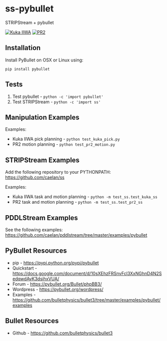 # ss-pybullet
STRIPStream + pybullet

<!--![Alt text](images/test.png?raw=true "Title")-->
<!--img src="images/pr2.png" height="300">&emsp;<img src="images/kuka.png" height="300"-->

[![Kuka IIWA](https://img.youtube.com/vi/3HJrkgIGK7c/0.jpg)](https://www.youtube.com/watch?v=3HJrkgIGK7c)
[![PR2](https://img.youtube.com/vi/oWr6m12nXcM/0.jpg)](https://www.youtube.com/watch?v=oWr6m12nXcM)

## Installation

Install PyBullet on OSX or Linux using: 
```
pip install pybullet
```

## Tests

1) Test pybullet - ```python -c 'import pybullet'```
2) Test STRIPStream - ```python -c 'import ss'```

## Manipulation Examples

Examples:
* Kuka IIWA pick planning - ```python test_kuka_pick.py```
* PR2 motion planning - ```python test_pr2_motion.py```

## STRIPStream Examples

Add the following repository to your PYTHONPATH: https://github.com/caelan/ss

Examples:
* Kuka IIWA task and motion planning - ```python -m test_ss.test_kuka_ss```
* PR2 task and motion planning - ```python -m test_ss.test_pr2_ss```

## PDDLStream Examples

See the following examples: https://github.com/caelan/pddlstream/tree/master/examples/pybullet

## PyBullet Resources
* pip - https://pypi.python.org/pypi/pybullet
* Quickstart - https://docs.google.com/document/d/10sXEhzFRSnvFcl3XxNGhnD4N2SedqwdAvK3dsihxVUA/
* Forum - https://pybullet.org/Bullet/phpBB3/
* Wordpress - https://pybullet.org/wordpress/
* Examples - https://github.com/bulletphysics/bullet3/tree/master/examples/pybullet/examples

## Bullet Resources
* Github - https://github.com/bulletphysics/bullet3
